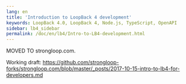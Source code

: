 ```yaml
---
lang: en
title: 'Introduction to LoopBack 4 development'
keywords: LoopBack 4.0, LoopBack 4, Node.js, TypeScript, OpenAPI
sidebar: lb4_sidebar
permalink: /doc/en/lb4/Intro-to-LB4-development.html
---
```


MOVED TO strongloop.com.

Working draft:
<https://github.com/strongloop-forks/strongloop.com/blob/master/_posts/2017-10-15-intro-to-lb4-for-developers.md>
